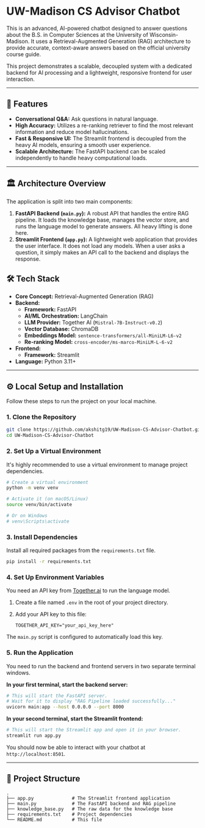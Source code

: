 # UW-Madison CS Advisor Chatbot

This is an advanced, AI-powered chatbot designed to answer questions about the B.S. in Computer Sciences at the University of Wisconsin-Madison. It uses a Retrieval-Augmented Generation (RAG) architecture to provide accurate, context-aware answers based on the official university course guide.

This project demonstrates a scalable, decoupled system with a dedicated backend for AI processing and a lightweight, responsive frontend for user interaction.

---

## 🚀 Features

-   **Conversational Q&A:** Ask questions in natural language.
-   **High Accuracy:** Utilizes a re-ranking retriever to find the most relevant information and reduce model hallucinations.
-   **Fast & Responsive UI:** The Streamlit frontend is decoupled from the heavy AI models, ensuring a smooth user experience.
-   **Scalable Architecture:** The FastAPI backend can be scaled independently to handle heavy computational loads.

---

## 🏛️ Architecture Overview

The application is split into two main components:

1.  **FastAPI Backend (`main.py`):** A robust API that handles the entire RAG pipeline. It loads the knowledge base, manages the vector store, and runs the language model to generate answers. All heavy lifting is done here.
2.  **Streamlit Frontend (`app.py`):** A lightweight web application that provides the user interface. It does not load any models. When a user asks a question, it simply makes an API call to the backend and displays the response.

## 🛠️ Tech Stack

-   **Core Concept:** Retrieval-Augmented Generation (RAG)
-   **Backend:**
    -   **Framework:** FastAPI
    -   **AI/ML Orchestration:** LangChain
    -   **LLM Provider:** Together AI (`Mistral-7B-Instruct-v0.2`)
    -   **Vector Database:** ChromaDB
    -   **Embeddings Model:** `sentence-transformers/all-MiniLM-L6-v2`
    -   **Re-ranking Model:** `cross-encoder/ms-marco-MiniLM-L-6-v2`
-   **Frontend:**
    -   **Framework:** Streamlit
-   **Language:** Python 3.11+

---

## ⚙️ Local Setup and Installation

Follow these steps to run the project on your local machine.

### 1. Clone the Repository

```bash
git clone https://github.com/akshitg19/UW-Madison-CS-Advisor-Chatbot.git
cd UW-Madison-CS-Advisor-Chatbot
```

### 2. Set Up a Virtual Environment

It's highly recommended to use a virtual environment to manage project dependencies.

```bash
# Create a virtual environment
python -m venv venv

# Activate it (on macOS/Linux)
source venv/bin/activate

# Or on Windows
# venv\Scripts\activate
```

### 3. Install Dependencies

Install all required packages from the `requirements.txt` file.

```bash
pip install -r requirements.txt
```

### 4. Set Up Environment Variables

You need an API key from [Together.ai](https://www.together.ai/) to run the language model.

1.  Create a file named `.env` in the root of your project directory.
2.  Add your API key to this file:

    ```
    TOGETHER_API_KEY="your_api_key_here"
    ```

The `main.py` script is configured to automatically load this key.

### 5. Run the Application

You need to run the backend and frontend servers in two separate terminal windows.

**In your first terminal, start the backend server:**

```bash
# This will start the FastAPI server.
# Wait for it to display "RAG Pipeline loaded successfully..."
uvicorn main:app --host 0.0.0.0 --port 8000
```

**In your second terminal, start the Streamlit frontend:**

```bash
# This will start the Streamlit app and open it in your browser.
streamlit run app.py
```

You should now be able to interact with your chatbot at `http://localhost:8501`.

---

## 📁 Project Structure

```
.
├── app.py              # The Streamlit frontend application
├── main.py             # The FastAPI backend and RAG pipeline
├── knowledge_base.py   # The raw data for the knowledge base
├── requirements.txt    # Project dependencies
└── README.md           # This file
```
